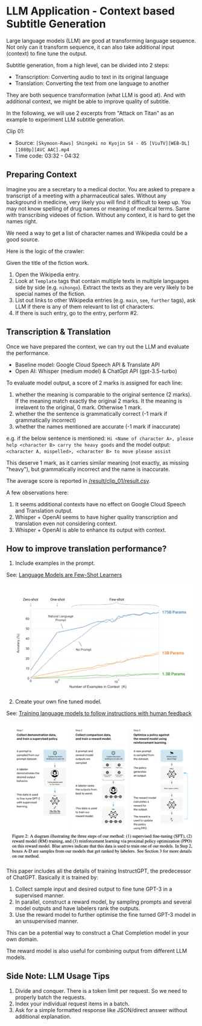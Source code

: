 # LLM Application - Context based Subtitle Generation

Large language models (LLM) are good at transforming language sequence. Not only can it transform sequence, it can also take additional input (context) to fine tune the output.

Subtitle generation, from a high level, can be divided into 2 steps:
- Transcription: Converting audio to text in its original language
- Translation: Converting the text from one language to another

They are both sequence transformation (what LLM is good at). And with additional context, we might be able to improve quality of subtitle.

In the following, we will use 2 excerpts from "Attack on Titan" as an example to experiment LLM subtitle generation.

Clip 01: 
- Source: `[Skymoon-Raws] Shingeki no Kyojin S4 - 05 [ViuTV][WEB-DL][1080p][AVC AAC].mp4`
- Time code: 03:32 - 04:32

## Preparing Context

Imagine you are a secretary to a medical doctor. You are asked to prepare a transcript of a meeting with a pharmaceutical sales. Without any background in medicine, very likely you will find it difficult to keep up. You may not know spelling of drug names or meaning of medical terms. Same with transcribing videoes of fiction. Without any context, it is hard to get the names right. 

We need a way to get a list of character names and Wikipedia could be a good source. 

Here is the logic of the crawler:

Given the title of the fiction work.

1. Open the Wikipedia entry.
2. Look at `Template` tags that contain multiple texts in multiple languages side by side (e.g. `nihongo`). Extract the texts as they are very likely to be special names of the fiction.
3. List out links to other Wikipedia entries (e.g. `main`, `see`, `further` tags), ask LLM if there is any of them relevant to list of characters.
4. If there is such entry, go to the entry, perform #2.

## Transcription & Translation
Once we have prepared the context, we can try out the LLM and evaluate the performance. 

- Baseline model: Google Cloud Speech API & Translate API
- Open AI: Whisper (medium model) & ChatGpt API (gpt-3.5-turbo)

To evaluate model output, a score of 2 marks is assigned for each line:
1. whether the meaning is comparable to the original sentence (2 marks). If the meaning match exactly the original 2 marks. It the meaning is irrelavent to the original, 0 mark. Otherwise 1 mark.
2. whether the the sentence is grammatically correct (-1 mark if grammatically incorrect)
3. whether the names mentioned are accurate (-1 mark if inaccurate)


e.g. if the below sentence is mentioned:
`Hi <Name of character A>, please help <character B> carry the heavy goods`
and the model output:
`<character A, mispelled>, <character B> to move please assist`

This deserve 1 mark, as it carries similar meaning (not exactly, as missing "heavy"), but grammatically incorrect and the name is inaccurate. 

The average score is reported in [/result/clip_01/result.csv](/result/clip_01/result.csv).

A few observations here:
1. It seems additional contexts have no effect on Google Cloud Speech and Translation output.
2. Whisper + OpenAI seems to have higher quality transcription and translation even not considering context.
3. Whisper + OpenAI is able to enhance its output with context.

## How to improve translation performance?

1. Include examples in the prompt.

See: [Language Models are Few-Shot Learners](https://arxiv.org/abs/2005.14165)

![Few-shots learners performance](/references/prompt_contexts.png)

2. Create your own fine tuned model.

See: [Training language models to follow instructions with human feedback](https://arxiv.org/abs/2203.02155)

![Training steps of InstructGPT](/references/custom_training.png)

This paper includes all the details of training InstructGPT, the predecessor of ChatGPT. Basically it is trained by:
1. Collect sample input and desired output to fine tune GPT-3 in a supervised manner.
2. In parallel, construct a reward model, by sampling prompts and several model outputs and have labelers rank the outputs.
3. Use the reward model to further optimise the fine turned GPT-3 model in an unsupervised manner.

This can be a potential way to construct a Chat Completion model in your own domain.

The reward model is also useful for combining output from different LLM models.

## Side Note: LLM Usage Tips
1. Divide and conquer. There is a token limit per request. So we need to properly batch the requests.
2. Index your individual request items in a batch.
3. Ask for a simple formatted response like JSON/direct answer without additional explanation. 
